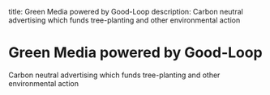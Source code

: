 title: Green Media powered by Good-Loop
description: Carbon neutral advertising which funds tree-planting and other environmental action

# Green Media powered by Good-Loop

Carbon neutral advertising which funds tree-planting and other environmental action
